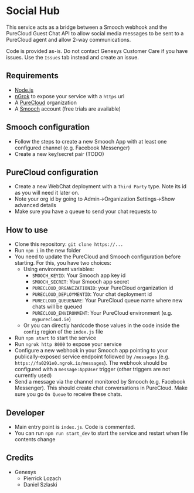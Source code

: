 # Social Hub

This service acts as a bridge between a Smooch webhook and the PureCloud Guest Chat API to allow social media messages to be sent to a PureCloud agent and allow 2-way communications.

Code is provided as-is. Do not contact Genesys Customer Care if you have issues. Use the `Issues` tab instead and create an issue.

## Requirements

* [Node.js](https://node.js)
* [nGrok](https://ngrok.com) to expose your service with a `https` url
* A [PureCloud](https://genesys.com) organization
* A [Smooch](https://smooch.io) account (free trials are available)

## Smooch configuration
* Follow the steps to create a new Smooch App with at least one configured channel (e.g. Facebook Messenger) 
* Create a new key/secret pair (TODO)

## PureCloud configuration
* Create a new WebChat deployment with a `Third Party` type. Note its id as you will need it later on.
* Note your org id by going to Admin->Organization Settings->Show advanced details
* Make sure you have a queue to send your chat requests to

## How to use
* Clone this repository: `git clone https://...`
* Run `npm i` in the new folder
* You need to update the PureCloud and Smooch configuration before starting. For this, you have two choices:
    * Using environment variables:
        * `SMOOCH_KEYID`: Your Smooch app key id
        * `SMOOCH_SECRET`: Your Smooch app secret
        * `PURECLOUD_ORGANIZATIONID`: your PureCloud organization id
        * `PURECLOUD_DEPLOYMENTID`: Your chat deployment id
        * `PURECLOUD_QUEUENAME`: Your PureCloud queue name where new chats will be queued
        * `PURECLOUD_ENVIRONMENT`: Your PureCloud environment (e.g. `mypurecloud.ie`)
    * Or you can directly hardcode those values in the code inside the `config` region of the `index.js` file
* Run `npm start` to start the service
* Run `ngrok http 8000` to expose your service
* Configure a new webhook in your Smooch app pointing to your publically-exposed service endpoint followed by `/messages` (e.g. `https://fa0291e0.ngrok.io/messages`). The webhook should be configured with a `message:AppUser` trigger (other triggers are not currently used)
* Send a message via the channel monitored by Smooch (e.g. Facebook Messenger). This should create chat conversations in PureCloud. Make sure you go `On Queue` to receive these chats.

## Developer
* Main entry point is `index.js`. Code is commented.
* You can run `npm run start_dev` to start the service and restart when file contents change

## Credits

* Genesys
    * Pierrick Lozach
    * Daniel Szlaski